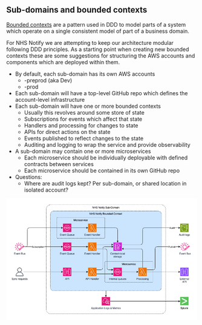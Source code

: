 ## Sub-domains and bounded contexts

[Bounded contexts][1] are a pattern used in DDD to model parts of a
system which operate on a single consistent model of part of a
business domain.

[1]: https://martinfowler.com/bliki/BoundedContext.html

For NHS Notify we are attempting to keep our architecture modular
following DDD principles. As a starting point when creating new
bounded contexts these are some suggestions for structuring the AWS
accounts and components which are deployed within them.

* By default, each sub-domain has its own AWS accounts
    * <sub-domain>-preprod (aka Dev)
    * <sub-domain>-prod
* Each sub-domain will have a top-level GitHub repo which defines the
  account-level infrastructure
* Each sub-domain will have one or more bounded contexts
    * Usually this revolves around some store of state
    * Subscriptions for events which affect that state
    * Handlers and processing for changes to state
    * APIs for direct actions on the state
    * Events published to reflect changes to the state
    * Auditing and logging to wrap the service and provide
      observability
* A sub-domain may contain one or more microservices
    * Each microservice should be individually deployable with defined
      contracts between services
    * Each microservice should be contained in its own GitHub repo
* Questions:
    * Where are audit logs kept? Per sub-domain, or shared location in
      isolated account?

![Bounded Context Diagram](assets/Bounded_Context.drawio.png)
